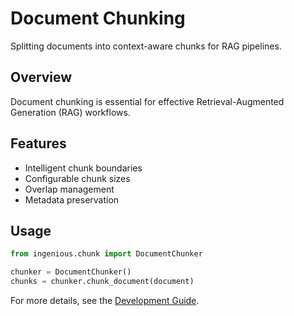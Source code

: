# Document Chunking

Splitting documents into context-aware chunks for RAG pipelines.

## Overview

Document chunking is essential for effective Retrieval-Augmented Generation (RAG) workflows.

## Features

- Intelligent chunk boundaries
- Configurable chunk sizes
- Overlap management
- Metadata preservation

## Usage

```python
from ingenious.chunk import DocumentChunker

chunker = DocumentChunker()
chunks = chunker.chunk_document(document)
```

For more details, see the [Development Guide](../development.md).
